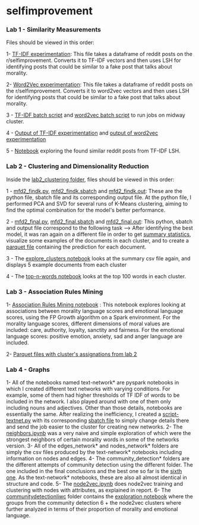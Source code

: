 # selfimprovement

### Lab 1 - Similarity Measurements

Files should be viewed in this order:

1- [TF-IDF experimentation](tfidf.py): This file takes a dataframe of reddit posts on the r/selfimprovement. Converts it to TF-IDF vectors and then uses LSH for identifying posts that could be similar to a fake post that talks about morality. 

2- [Word2Vec experimentation](word2vec.py): This file takes a dataframe of reddit posts on the r/selfimprovement. Converts it to word2vec vectors and then uses LSH for identifying posts that could be similar to a fake post that talks about morality. 

3 - [TF-IDF batch script](tfidf.sbatch) and [word2vec batch script](word2vec.sbatch) to run jobs on midway cluster.

4 - [Output of TF-IDF experimentation](tfidf.out) and [output of word2vec experimentation](word2vec.out)

5 - [Notebook](exploring_reddit.ipynb) exploring the found similar reddit posts from TF-IDF LSH. 

### Lab 2 - Clustering and Dimensionality Reduction 

Inside the [lab2_clustering folder](lab2_clustering), files should be viewed in this order: 

1 - [mfd2_findk.py](lab2_clustering/mfd2_findk.py), [mfd2_findk.sbatch](lab2_clustering/mfd2_findk.sbatch) and [mfd2_findk.out](lab2_clustering/mfd2_findk.out): These are the python file, sbatch file and its corresponding output file. At the python file, I performed PCA and SVD for several runs of K-Means clustering, aiming to find the optimal combination for the model's better performance. 

2 - [mfd2_final.py](lab2_clustering/mfd2_final.py), [mfd2_final.sbatch](lab2_clustering/mfd2_final.sbatch) and [mfd2_final.out](lab2_clustering/mfd2_final.out): This python, sbatch and output file correspond to the following task -->  After identifying the best model, it was ran again on a different file in order to get [summary statistics](lab2_clustering/summary_mfd2_clusters.csv), visualize some examples of the documents in each cluster, and to create a [parquet file](lab2_clustering/data_and_predictions) containing the prediction for each document. 

3 - The [explore_clusters notebook](lab2_clustering/explore_clusters.ipynb) looks at the summary csv file again, and displays 5 example documents from each cluster

4 - The [top-n-words notebook](lab2_clustering/top-n-words.ipynb) looks at the top 100 words in each cluster. 

### Lab 3 - Association Rules Mining

1- [Association Rules Mining notebook](lab3_association_rules/association.ipynb) : This notebook explores looking at associations between morality language scores and emotional language scores, using the FP Growth algorithm on a Spark environment. For the morality language scores, different dimensions of moral values are included: care, authority, loyalty, sanctity and fairness. For the emotional language scores: positive emotion, anxiety, sad and anger language are included. 

2- [Parquet files with cluster's assignations from lab 2](lab3_association_rules/data_and_predictions)

### Lab 4 - Graphs

1-  All of the notebooks named text-network* are pyspark notebooks in which I created different text networks with varying conditions. For example, some of them had higher thresholds of TF IDF of words to be included in the network. I also played around with one of them only including nouns and adjectives. Other than those details, notebooks are essentially the same. After realizing the inefficiency, I created a [script-textnet.py](lab4_graphs/script-textnet.py) with its corresponding [sbatch file](lab4_graphs/script-textnet.sbatch) to simply change details there and send the job easier to the cluster for creating new networks. 
2-  The [neighbors.ipynb](lab4_graphs/neighbors.ipynb) was a very naive and simple exploration of which were the strongest neighbors of certain morality words in some of the networks version. 
3-  All of the edges_network* and nodes_network* folders are simply the csv files produced by the text-network* notebooks including information on nodes and edges.
4-  The community_detection* folders are the different attempts of community detection using the different folder. The one included in the final conclusions and the best one so far is the [sixth one](lab4_graphs/community_detection6.ipynb). As the text-network* notebooks, these are also all almost identical in structure and code. 
5-  The [node2vec.ipynb](lab4_graphs/node2vec.ipynb) does node2vec training and clustering with nodes with attributes, as explained in report. 
6-  The [communitydetectionliwc](lab4_graphs/communitydetectionliwc) folder contains the [exploration notebook](lab4_graphs/communitydetectionliwc/exploration.ipynb) where the groups from the community detection 6 + the node2vec clusters where further analyzed in terms of their proportion of morality and emotional language.



